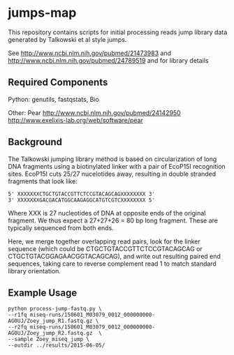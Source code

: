 # jumps-map

This repository contains scripts for initial processing reads jump library data generated by Talkowski et al style jumps.

See http://www.ncbi.nlm.nih.gov/pubmed/21473983 and http://www.ncbi.nlm.nih.gov/pubmed/24789519 and for library details


## Required Components
Python: genutils, fastqstats, Bio

Other:
Pear http://www.ncbi.nlm.nih.gov/pubmed/24142950  http://www.exelixis-lab.org/web/software/pear


## Background

The Talkowski jumping library method is based on circularization of long DNA fragments using
a biotinylated linker with a pair of EcoP15I recognition sites.  EcoP15I cuts 25/27 nucelotides
away, resulting in double stranded fragments that look like:  

```
5' XXXXXXXCTGCTGTACCGTTCTCCGTACAGCAGXXXXXXXX 3'
3' XXXXXXXGACGACATGGCAAGAGGCATGTCGTCXXXXXXXX 5'
```

Where XXX is 27 nucleotides of DNA at opposite ends of the original fragment.  We thus
expect a 27+27+26 = 80 bp long fragment.  These are typically sequenced from both ends.

Here, we merge together overlapping read pairs, look for the linker sequence (which could
be CTGCTGTACCGTTCTCCGTACAGCAG or CTGCTGTACGGAGAACGGTACAGCAG), and write out resulting
paired end sequences, taking care to reverse complement read 1 to match standard library
orientation.


## Example Usage
```
python process-jump-fastq.py \
--r1fq miseq-runs/150601_M03079_0012_000000000-AG0UJ/Zoey_jump_R1.fastq.gz \
--r2fq miseq-runs/150601_M03079_0012_000000000-AG0UJ/Zoey_jump_R2.fastq.gz  \
--sample Zoey_miseq_jump \
--outdir ../results/2015-06-05/ 
```



